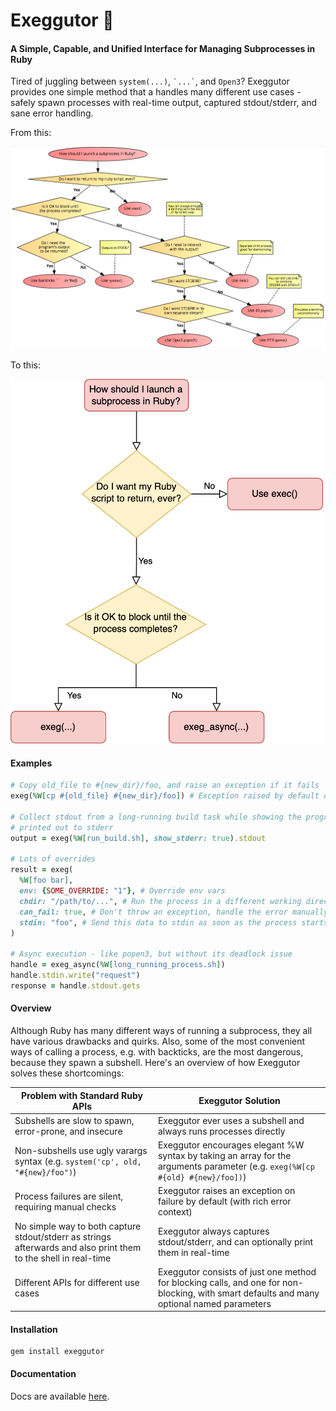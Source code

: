 # Exeggutor 🌴

#### A Simple, Capable, and Unified Interface for Managing Subprocesses in Ruby

Tired of juggling between `system(...)`, `` `...` ``, and `Open3`? Exeggutor provides one simple method that a handles many different use cases - safely spawn processes with real-time output, captured stdout/stderr, and sane error handling.

From this:

<img src="./misc/left.png" alt="GitHub Logo">

To this:

<img src="./misc/right.png" alt="GitHub Logo" width="500">

#### Examples

```ruby
# Copy old_file to #{new_dir}/foo, and raise an exception if it fails
exeg(%W[cp #{old_file} #{new_dir}/foo]) # Exception raised by default on failure

# Collect stdout from a long-running build task while showing the progress updates as they're
# printed out to stderr
output = exeg(%W[run_build.sh], show_stderr: true).stdout

# Lots of overrides
result = exeg(
  %W[foo bar],
  env: {SOME_OVERRIDE: "1"}, # Override env vars
  chdir: "/path/to/...", # Run the process in a different working directory
  can_fail: true, # Don't throw an exception, handle the error manually or ignore
  stdin: "foo", # Send this data to stdin as soon as the process starts
)

# Async execution - like popen3, but without its deadlock issue
handle = exeg_async(%W[long_running_process.sh])
handle.stdin.write("request")
response = handle.stdout.gets
```

#### Overview

Although Ruby has many different ways of running a subprocess, they all have various drawbacks and quirks. Also, some of the most convenient ways of calling a process, e.g. with backticks, are the most dangerous, because they spawn a subshell. Here's an overview of how Exeggutor solves these shortcomings:

|Problem with Standard Ruby APIs|Exeggutor Solution|
|-|-|
|Subshells are slow to spawn, error-prone, and insecure | Exeggutor ever uses a subshell and always runs processes directly|
|Non-subshells use ugly varargs syntax (e.g. `system('cp', old, "#{new}/foo")`)        |Exeggutor encourages elegant %W syntax by taking an array for the arguments parameter (e.g. `exeg(%W[cp #{old} #{new}/foo])`)|
|Process failures are silent, requiring manual checks|Exeggutor raises an exception on failure by default (with rich error context)|
|No simple way to both capture stdout/stderr as strings afterwards and also print them to the shell in real-time |Exeggutor always captures stdout/stderr, and can optionally print them in real-time|
|Different APIs for different use cases|Exeggutor consists of just one method for blocking calls, and one for non-blocking, with smart defaults and many optional named parameters|

#### Installation

```
gem install exeggutor
```

#### Documentation

Docs are available [here](https://www.rubydoc.info/gems/exeggutor/toplevel).
